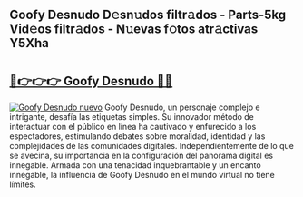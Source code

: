 ## Goofy Desnudo D𝚎sn𝚞dos filtr𝚊dos - Parts-5kg Vid𝚎os filtr𝚊dos - N𝚞evas f𝚘tos atr𝚊ctivas Y5Xha

# <h2><a href="http://mb4dtrg.tromn.icu/?c=Goofy+Desnudo">🔗👉👉👉 Goofy Desnudo 🔗🔗</a></h2>

[![Goofy Desnudo nuevo](https://i.imgur.com/pEAQMta.gif)](http://mb4dtrg.tromn.icu/?c=Goofy+Desnudo)
Goofy Desnudo, un personaje complejo e intrigante, desafía las etiquetas simples. Su innovador método de interactuar con el público en línea ha cautivado y enfurecido a los espectadores, estimulando debates sobre moralidad, identidad y las complejidades de las comunidades digitales. Independientemente de lo que se avecina, su importancia en la configuración del panorama digital es innegable. Armada con una tenacidad inquebrantable y un encanto innegable, la influencia de Goofy Desnudo en el mundo virtual no tiene límites.
